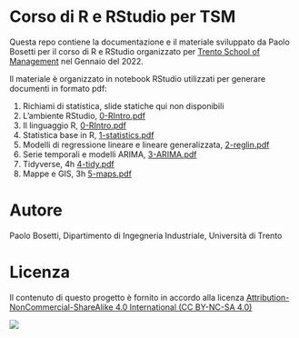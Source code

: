 # Corso di R e RStudio per TSM

Questa repo contiene la documentazione e il materiale sviluppato da Paolo Bosetti per il corso di R e RStudio organizzato per [Trento School of Management](http://www.tsm.tn.it) nel Gennaio del 2022.

Il materiale è organizzato in notebook RStudio utilizzati per generare documenti in formato pdf:

1. Richiami di statistica, slide statiche qui non disponibili
2. L’ambiente RStudio, [0-RIntro.pdf](https://github.com/pbosetti/tsm-stat/raw/master/0-RIntro.pdf)
3. Il linguaggio R, [0-RIntro.pdf](https://github.com/pbosetti/tsm-stat/raw/master/0-RIntro.pdf)
4. Statistica base in R, [1-statistics.pdf](https://github.com/pbosetti/tsm-stat/raw/master/1-statistics.pdf)
5. Modelli di regressione lineare e lineare generalizzata, [2-reglin.pdf](https://github.com/pbosetti/tsm-stat/raw/master/2-reglin.pdf)
6. Serie temporali e modelli ARIMA, [3-ARIMA.pdf](https://github.com/pbosetti/tsm-stat/raw/master/3-ARIMA.pdf)
7. Tidyverse, 4h [4-tidy.pdf](https://github.com/pbosetti/tsm-stat/raw/master/4-tidy.pdf)
8. Mappe e GIS, 3h [5-maps.pdf](https://github.com/pbosetti/tsm-stat/raw/master/5-maps.pdf)


# Autore

Paolo Bosetti, Dipartimento di Ingegneria Industriale, Università di Trento


# Licenza

Il contenuto di questo progetto è fornito in accordo alla licenza [Attribution-NonCommercial-ShareAlike 4.0 International (CC BY-NC-SA 4.0)](https://creativecommons.org/licenses/by-nc-sa/4.0/)

![](https://i.creativecommons.org/l/by-nc-sa/4.0/88x31.png)
